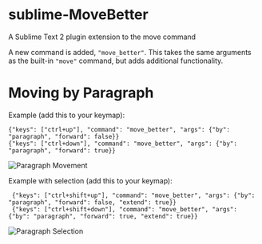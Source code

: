 sublime-MoveBetter
==================

A Sublime Text 2 plugin extension to the move command

A new command is added, `"move_better"`.  This takes the same arguments as the built-in 
`"move"` command, but adds additional functionality.


Moving by Paragraph
===================

Example (add this to your keymap):

    {"keys": ["ctrl+up"], "command": "move_better", "args": {"by": "paragraph", "forward": false}}
    {"keys": ["ctrl+down"], "command": "move_better", "args": {"by": "paragraph", "forward": true}}

![Paragraph Movement](http://i.imgur.com/E4VlmZO.gif)

Example with selection (add this to your keymap):

     {"keys": ["ctrl+shift+up"], "command": "move_better", "args": {"by": "paragraph", "forward": false, "extend": true}}
     {"keys": ["ctrl+shift+down"], "command": "move_better", "args": {"by": "paragraph", "forward": true, "extend": true}}

![Paragraph Selection](http://i.imgur.com/rXK3bcS.gif)
